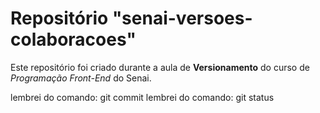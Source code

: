 # Repositório "senai-versoes-colaboracoes"

Este repositório foi criado durante a aula de **Versionamento** do curso de *Programação Front-End* do Senai.

lembrei do comando: git commit
lembrei do comando: git status

